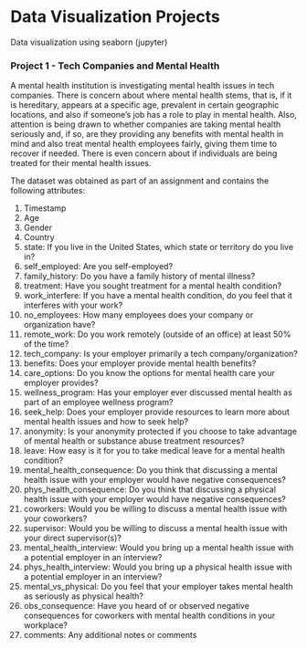 # Data Visualization Projects
Data visualization using seaborn (jupyter)

### Project 1 - Tech Companies and Mental Health
A mental health institution is investigating mental health issues in tech companies. There is concern
about where mental health stems, that is, if it is hereditary, appears at a specific age, prevalent in
certain geographic locations, and also if someone’s job has a role to play in mental health. Also,
attention is being drawn to whether companies are taking mental health seriously and, if so, are they
providing any benefits with mental health in mind and also treat mental health employees fairly, giving
them time to recover if needed. There is even concern about if individuals are being treated for their
mental health issues.

The dataset was obtained as part of an assignment and contains the following attributes:
  1. Timestamp
  2. Age
  3. Gender
  4. Country
  5. state: If you live in the United States, which state or territory do you live in?
  6. self_employed: Are you self-employed?
  7. family_history: Do you have a family history of mental illness?
  8. treatment: Have you sought treatment for a mental health condition?
  9. work_interfere: If you have a mental health condition, do you feel that it interferes with your work?
  10. no_employees: How many employees does your company or organization have?
  11. remote_work: Do you work remotely (outside of an office) at least 50% of the time?
  12. tech_company: Is your employer primarily a tech company/organization?
  13. benefits: Does your employer provide mental health benefits?
  14. care_options: Do you know the options for mental health care your employer provides?
  15. wellness_program: Has your employer ever discussed mental health as part of an employee wellness program?
  16. seek_help: Does your employer provide resources to learn more about mental health issues and how to seek help?
  17. anonymity: Is your anonymity protected if you choose to take advantage of mental health or substance abuse treatment resources?
  18. leave: How easy is it for you to take medical leave for a mental health condition?
  19. mental_health_consequence: Do you think that discussing a mental health issue with your employer would have negative consequences?
  20. phys_health_consequence: Do you think that discussing a physical health issue with your employer would have negative consequences?
  21. coworkers: Would you be willing to discuss a mental health issue with your coworkers?
  22. supervisor: Would you be willing to discuss a mental health issue with your direct supervisor(s)?
  23. mental_health_interview: Would you bring up a mental health issue with a potential employer in an interview?
  24. phys_health_interview: Would you bring up a physical health issue with a potential employer in an interview?
  25. mental_vs_physical: Do you feel that your employer takes mental health as seriously as physical health?
  26. obs_consequence: Have you heard of or observed negative consequences for coworkers with mental health conditions in your workplace?
  27. comments: Any additional notes or comments

